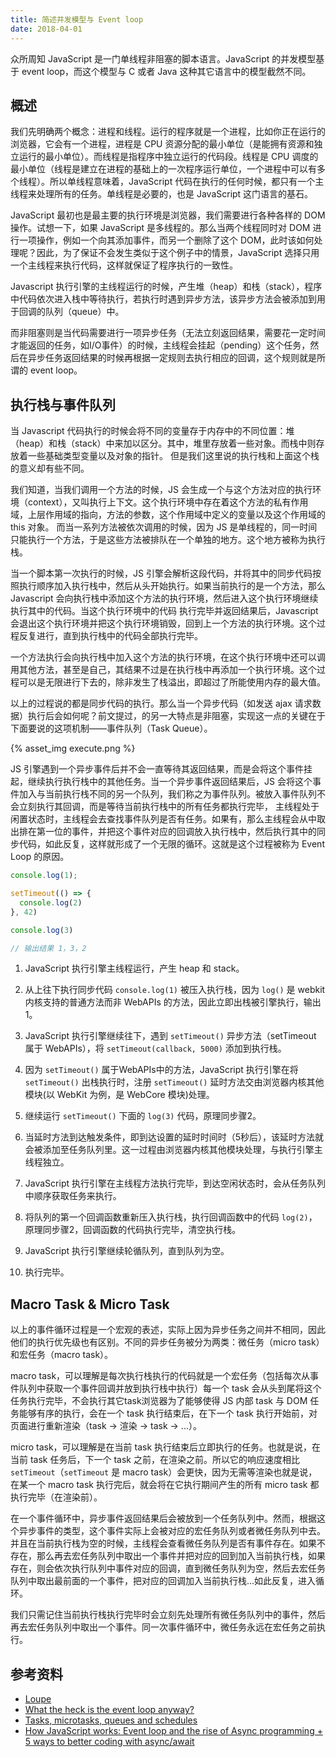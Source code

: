 ```yaml
---
title: 简述并发模型与 Event loop
date: 2018-04-01
---
```


众所周知 JavaScript 是一门单线程非阻塞的脚本语言。JavaScript 的并发模型基于 event loop，而这个模型与 C 或者 Java 这种其它语言中的模型截然不同。

## 概述

我们先明确两个概念：进程和线程。运行的程序就是一个进程，比如你正在运行的浏览器，它会有一个进程，进程是 CPU 资源分配的最小单位（是能拥有资源和独立运行的最小单位）。而线程是指程序中独立运行的代码段。线程是 CPU 调度的最小单位（线程是建立在进程的基础上的一次程序运行单位，一个进程中可以有多个线程）。所以单线程意味着，JavaScript 代码在执行的任何时候，都只有一个主线程来处理所有的任务。单线程是必要的，也是 JavaScript 这门语言的基石。

JavaScript 最初也是最主要的执行环境是浏览器，我们需要进行各种各样的 DOM 操作。试想一下，如果 JavaScript 是多线程的。那么当两个线程同时对 DOM 进行一项操作，例如一个向其添加事件，而另一个删除了这个 DOM，此时该如何处理呢？因此，为了保证不会发生类似于这个例子中的情景，JavaScript 选择只用一个主线程来执行代码，这样就保证了程序执行的一致性。

Javascript 执行引擎的主线程运行的时候，产生堆（heap）和栈（stack），程序中代码依次进入栈中等待执行，若执行时遇到异步方法，该异步方法会被添加到用于回调的队列（queue）中。

而非阻塞则是当代码需要进行一项异步任务（无法立刻返回结果，需要花一定时间才能返回的任务，如I/O事件）的时候，主线程会挂起（pending）这个任务，然后在异步任务返回结果的时候再根据一定规则去执行相应的回调，这个规则就是所谓的 event loop。

## 执行栈与事件队列

当 Javascript 代码执行的时候会将不同的变量存于内存中的不同位置：堆（heap）和栈（stack）中来加以区分。其中，堆里存放着一些对象。而栈中则存放着一些基础类型变量以及对象的指针。 但是我们这里说的执行栈和上面这个栈的意义却有些不同。

我们知道，当我们调用一个方法的时候，JS 会生成一个与这个方法对应的执行环境（context），又叫执行上下文。这个执行环境中存在着这个方法的私有作用域，上层作用域的指向，方法的参数，这个作用域中定义的变量以及这个作用域的 this 对象。 而当一系列方法被依次调用的时候，因为 JS 是单线程的，同一时间只能执行一个方法，于是这些方法被排队在一个单独的地方。这个地方被称为执行栈。

当一个脚本第一次执行的时候，JS 引擎会解析这段代码，并将其中的同步代码按照执行顺序加入执行栈中，然后从头开始执行。如果当前执行的是一个方法，那么 Javascript 会向执行栈中添加这个方法的执行环境，然后进入这个执行环境继续执行其中的代码。当这个执行环境中的代码 执行完毕并返回结果后，Javascript 会退出这个执行环境并把这个执行环境销毁，回到上一个方法的执行环境。这个过程反复进行，直到执行栈中的代码全部执行完毕。

一个方法执行会向执行栈中加入这个方法的执行环境，在这个执行环境中还可以调用其他方法，甚至是自己，其结果不过是在执行栈中再添加一个执行环境。这个过程可以是无限进行下去的，除非发生了栈溢出，即超过了所能使用内存的最大值。

以上的过程说的都是同步代码的执行。那么当一个异步代码（如发送 ajax 请求数据）执行后会如何呢？前文提过，的另一大特点是非阻塞，实现这一点的关键在于下面要说的这项机制——事件队列（Task Queue）。

{% asset_img execute.png %}

JS 引擎遇到一个异步事件后并不会一直等待其返回结果，而是会将这个事件挂起，继续执行执行栈中的其他任务。当一个异步事件返回结果后，JS 会将这个事件加入与当前执行栈不同的另一个队列，我们称之为事件队列。被放入事件队列不会立刻执行其回调，而是等待当前执行栈中的所有任务都执行完毕， 主线程处于闲置状态时，主线程会去查找事件队列是否有任务。如果有，那么主线程会从中取出排在第一位的事件，并把这个事件对应的回调放入执行栈中，然后执行其中的同步代码，如此反复，这样就形成了一个无限的循环。这就是这个过程被称为 Event Loop 的原因。

```js
console.log(1);

setTimeout(() => {
  console.log(2)
}, 42)

console.log(3)

// 输出结果 1，3，2
```

1. JavaScript 执行引擎主线程运行，产生 heap 和 stack。

2. 从上往下执行同步代码 `console.log(1)` 被压入执行栈，因为 `log()` 是 webkit 内核支持的普通方法而非 WebAPIs 的方法，因此立即出栈被引擎执行，输出1。

3. JavaScript 执行引擎继续往下，遇到 `setTimeout()` 异步方法（setTimeout 属于 WebAPIs），将 `setTimeout(callback, 5000)` 添加到执行栈。

4. 因为 `setTimeout()` 属于WebAPIs中的方法，JavaScript 执行引擎在将 `setTimeout()` 出栈执行时，注册 `setTimeout()` 延时方法交由浏览器内核其他模块(以 WebKit 为例，是 WebCore 模块)处理。

5. 继续运行 `setTimeout()` 下面的 `log(3)` 代码，原理同步骤2。

6. 当延时方法到达触发条件，即到达设置的延时时间时（5秒后），该延时方法就会被添加至任务队列里。这一过程由浏览器内核其他模块处理，与执行引擎主线程独立。

7. JavaScript 执行引擎在主线程方法执行完毕，到达空闲状态时，会从任务队列中顺序获取任务来执行。

8. 将队列的第一个回调函数重新压入执行栈，执行回调函数中的代码 `log(2)`，原理同步骤2，回调函数的代码执行完毕，清空执行栈。

9. JavaScript 执行引擎继续轮循队列，直到队列为空。

10. 执行完毕。

## Macro Task & Micro Task

以上的事件循环过程是一个宏观的表述，实际上因为异步任务之间并不相同，因此他们的执行优先级也有区别。不同的异步任务被分为两类：微任务（micro task）和宏任务（macro task）。

macro task，可以理解是每次执行栈执行的代码就是一个宏任务（包括每次从事件队列中获取一个事件回调并放到执行栈中执行）每一个 task 会从头到尾将这个任务执行完毕，不会执行其它task浏览器为了能够使得 JS 内部 task 与 DOM 任务能够有序的执行，会在一个 task 执行结束后，在下一个 task 执行开始前，对页面进行重新渲染（task -> 渲染 -> task -> ...）。

micro task，可以理解是在当前 task 执行结束后立即执行的任务。也就是说，在当前 task 任务后，下一个 task 之前，在渲染之前。所以它的响应速度相比 `setTimeout`（`setTimeout` 是 macro task）会更快，因为无需等渲染也就是说，在某一个 macro task 执行完后，就会将在它执行期间产生的所有 micro task 都执行完毕（在渲染前）。

在一个事件循环中，异步事件返回结果后会被放到一个任务队列中。然而，根据这个异步事件的类型，这个事件实际上会被对应的宏任务队列或者微任务队列中去。并且在当前执行栈为空的时候，主线程会查看微任务队列是否有事件存在。如果不存在，那么再去宏任务队列中取出一个事件并把对应的回到加入当前执行栈，如果存在，则会依次执行队列中事件对应的回调，直到微任务队列为空，然后去宏任务队列中取出最前面的一个事件，把对应的回调加入当前执行栈...如此反复，进入循环。

我们只需记住当前执行栈执行完毕时会立刻先处理所有微任务队列中的事件，然后再去宏任务队列中取出一个事件。同一次事件循环中，微任务永远在宏任务之前执行。

## 参考资料

- [Loupe](http://latentflip.com/loupe/)
- [What the heck is the event loop anyway?](https://www.youtube.com/watch?v=8aGhZQkoFbQ)
- [Tasks, microtasks, queues and schedules](https://jakearchibald.com/2015/tasks-microtasks-queues-and-schedules)
- [How JavaScript works: Event loop and the rise of Async programming + 5 ways to better coding with async/await](https://blog.sessionstack.com/how-javascript-works-event-loop-and-the-rise-of-async-programming-5-ways-to-better-coding-with-2f077c4438b5)

